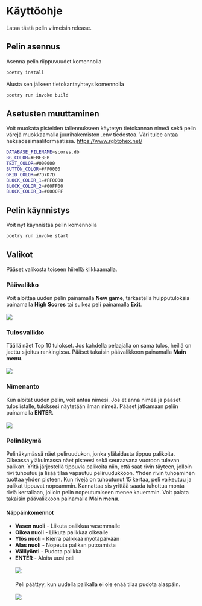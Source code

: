 # Käyttöohje

Lataa tästä pelin viimeisin release.

## Pelin asennus

Asenna pelin riippuvuudet komennolla
```bash
poetry install
```
Alusta sen jälkeen tietokantayhteys komennolla
```bash
poetry run invoke build
```

## Asetusten muuttaminen

Voit muokata pisteiden tallennukseen käytetyn tietokannan nimeä sekä pelin värejä muokkaamalla juurihakemiston .env tiedostoa. Väri tulee antaa heksadesimaaliformaatissa. https://www.rgbtohex.net/
```bash
DATABASE_FILENAME=scores.db
BG_COLOR=#EBEBEB
TEXT_COLOR=#000000
BUTTON_COLOR=#FF0000
GRID_COLOR=#7D7D7D
BLOCK_COLOR_1=#FF0000
BLOCK_COLOR_2=#00FF00
BLOCK_COLOR_3=#0000FF
```

## Pelin käynnistys

Voit nyt käynnistää pelin komennolla
```bash
poetry run invoke start
```

## Valikot

Pääset valikosta toiseen hiirellä klikkaamalla.

### Päävalikko
Voit aloittaa uuden pelin painamalla __New game__, tarkastella huipputuloksia painamalla __High Scores__ tai sulkea peli painamalla __Exit__. <br><br>
![](https://github.com/ajperttula/ot-harjoitustyo/blob/master/dokumentaatio/kuvat/paavalikko.png)

### Tulosvalikko
Täällä näet Top 10 tulokset. Jos kahdella pelaajalla on sama tulos, heillä on jaettu sijoitus rankingissa. Pääset takaisin päävalikkoon painamalla __Main menu__.<br><br>
![](https://github.com/ajperttula/ot-harjoitustyo/blob/master/dokumentaatio/kuvat/tulosvalikko.png)

### Nimenanto
Kun aloitat uuden pelin, voit antaa nimesi. Jos et anna nimeä ja pääset tuloslistalle, tuloksesi näytetään ilman nimeä. Pääset jatkamaan peliin painamalla __ENTER__.<br><br>
![](https://github.com/ajperttula/ot-harjoitustyo/blob/master/dokumentaatio/kuvat/nimivalikko.png)

### Pelinäkymä
Pelinäkymässä näet peliruudukon, jonka ylälaidasta tippuu palikoita. Oikeassa yläkulmassa näet pisteesi sekä seuraavana vuoroon tulevan palikan. 
Yritä järjestellä tippuvia palikoita niin, että saat rivin täyteen, jolloin rivi tuhoutuu ja lisää tilaa vapautuu peliruudukkoon. Yhden rivin tuhoaminen tuottaa yhden pisteen. 
Kun rivejä on tuhoutunut 15 kertaa, peli vaikeutuu ja palikat tippuvat nopeammin. Kannattaa sis yrittää saada tuhottua monta riviä kerrallaan, jolloin pelin nopeutumiseen menee kauemmin. 
Voit palata takaisin päävalikkoon painamalla __Main menu__.
#### Näppäinkomennot
- __Vasen nuoli__ - Liikuta palikkaa vasemmalle
- __Oikea nuoli__ - Liikuta palikkaa oikealle
- __Ylös nuoli__ - Kierrä palikkaa myötäpäivään
- __Alas nuoli__ - Nopeuta palikan putoamista
- __Välilyönti__ - Pudota palikka
- __ENTER__ - Aloita uusi peli<br><br>
![](https://github.com/ajperttula/ot-harjoitustyo/blob/master/dokumentaatio/kuvat/pelinakyma.png)<br><br>
Peli päättyy, kun uudella palikalla ei ole enää tilaa pudota alaspäin. <br><br>
![](https://github.com/ajperttula/ot-harjoitustyo/blob/master/dokumentaatio/kuvat/peli_ohi.png)
